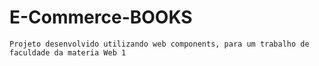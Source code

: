 # E-Commerce-BOOKS

```Projeto desenvolvido utilizando web components, para um trabalho de faculdade da materia Web 1 ```